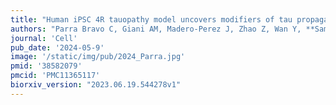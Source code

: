 ```yaml
---
title: "Human iPSC 4R tauopathy model uncovers modifiers of tau propagation."
authors: "Parra Bravo C, Giani AM, Madero-Perez J, Zhao Z, Wan Y, **Samelson AJ**, Wong MY, Evangelisti A, Cordes E, Fan L, Ye P, Zhu D, Pozner T, Mercedes M, Patel T, Yarahmady A, Carling GK, Sterky FH, Lee VMY, Lee EB, DeTure M, Dickson DW, Sharma M, Mok SA, Luo W, Zhao M, Kampmann M, Gong S, Gan L."
journal: 'Cell'
pub_date: '2024-05-9'
image: '/static/img/pub/2024_Parra.jpg'
pmid: '38582079'
pmcid: 'PMC11365117'
biorxiv_version: "2023.06.19.544278v1"
---
```

